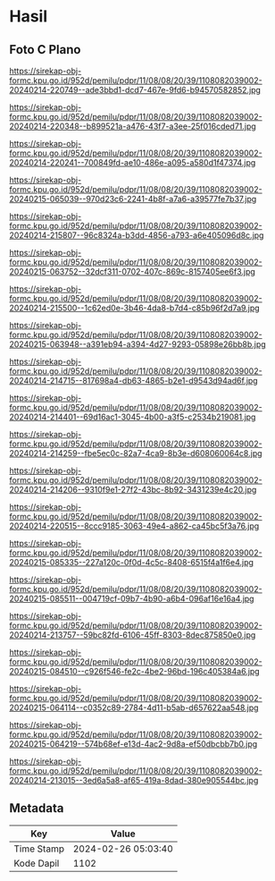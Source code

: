 # Hasil

## Foto C Plano

https://sirekap-obj-formc.kpu.go.id/952d/pemilu/pdpr/11/08/08/20/39/1108082039002-20240214-220749--ade3bbd1-dcd7-467e-9fd6-b94570582852.jpg

https://sirekap-obj-formc.kpu.go.id/952d/pemilu/pdpr/11/08/08/20/39/1108082039002-20240214-220348--b899521a-a476-43f7-a3ee-25f016cded71.jpg

https://sirekap-obj-formc.kpu.go.id/952d/pemilu/pdpr/11/08/08/20/39/1108082039002-20240214-220241--700849fd-ae10-486e-a095-a580d1f47374.jpg

https://sirekap-obj-formc.kpu.go.id/952d/pemilu/pdpr/11/08/08/20/39/1108082039002-20240215-065039--970d23c6-2241-4b8f-a7a6-a39577fe7b37.jpg

https://sirekap-obj-formc.kpu.go.id/952d/pemilu/pdpr/11/08/08/20/39/1108082039002-20240214-215807--96c8324a-b3dd-4856-a793-a6e405096d8c.jpg

https://sirekap-obj-formc.kpu.go.id/952d/pemilu/pdpr/11/08/08/20/39/1108082039002-20240215-063752--32dcf311-0702-407c-869c-8157405ee6f3.jpg

https://sirekap-obj-formc.kpu.go.id/952d/pemilu/pdpr/11/08/08/20/39/1108082039002-20240214-215500--1c62ed0e-3b46-4da8-b7d4-c85b96f2d7a9.jpg

https://sirekap-obj-formc.kpu.go.id/952d/pemilu/pdpr/11/08/08/20/39/1108082039002-20240215-063948--a391eb94-a394-4d27-9293-05898e26bb8b.jpg

https://sirekap-obj-formc.kpu.go.id/952d/pemilu/pdpr/11/08/08/20/39/1108082039002-20240214-214715--817698a4-db63-4865-b2e1-d9543d94ad6f.jpg

https://sirekap-obj-formc.kpu.go.id/952d/pemilu/pdpr/11/08/08/20/39/1108082039002-20240214-214401--69d16ac1-3045-4b00-a3f5-c2534b219081.jpg

https://sirekap-obj-formc.kpu.go.id/952d/pemilu/pdpr/11/08/08/20/39/1108082039002-20240214-214259--fbe5ec0c-82a7-4ca9-8b3e-d608060064c8.jpg

https://sirekap-obj-formc.kpu.go.id/952d/pemilu/pdpr/11/08/08/20/39/1108082039002-20240214-214206--9310f9e1-27f2-43bc-8b92-3431239e4c20.jpg

https://sirekap-obj-formc.kpu.go.id/952d/pemilu/pdpr/11/08/08/20/39/1108082039002-20240214-220515--8ccc9185-3063-49e4-a862-ca45bc5f3a76.jpg

https://sirekap-obj-formc.kpu.go.id/952d/pemilu/pdpr/11/08/08/20/39/1108082039002-20240215-085335--227a120c-0f0d-4c5c-8408-6515f4a1f6e4.jpg

https://sirekap-obj-formc.kpu.go.id/952d/pemilu/pdpr/11/08/08/20/39/1108082039002-20240215-085511--004719cf-09b7-4b90-a6b4-096af16e16a4.jpg

https://sirekap-obj-formc.kpu.go.id/952d/pemilu/pdpr/11/08/08/20/39/1108082039002-20240214-213757--59bc82fd-6106-45ff-8303-8dec875850e0.jpg

https://sirekap-obj-formc.kpu.go.id/952d/pemilu/pdpr/11/08/08/20/39/1108082039002-20240215-084510--c926f546-fe2c-4be2-96bd-196c405384a6.jpg

https://sirekap-obj-formc.kpu.go.id/952d/pemilu/pdpr/11/08/08/20/39/1108082039002-20240215-064114--c0352c89-2784-4d11-b5ab-d657622aa548.jpg

https://sirekap-obj-formc.kpu.go.id/952d/pemilu/pdpr/11/08/08/20/39/1108082039002-20240215-064219--574b68ef-e13d-4ac2-9d8a-ef50dbcbb7b0.jpg

https://sirekap-obj-formc.kpu.go.id/952d/pemilu/pdpr/11/08/08/20/39/1108082039002-20240214-213015--3ed6a5a8-af65-419a-8dad-380e905544bc.jpg


## Metadata

| Key        | Value               |
| ---------- | ------------------- |
| Time Stamp | 2024-02-26 05:03:40 |
| Kode Dapil | 1102                |




